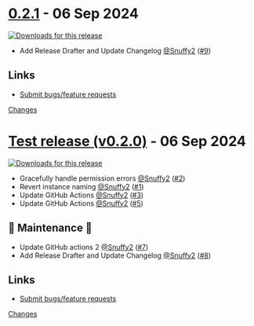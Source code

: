 <a name="0.2.1"></a>
# [0.2.1](https://github.com/Snuffy2/hass-opnsense/releases/tag/0.2.1) - 06 Sep 2024

[![Downloads for this release](https://img.shields.io/github/downloads/travisghansen/hass-opnsense/0.2.1/total.svg)](https://github.com/travisghansen/hass-opnsense/releases/0.2.1)
- Add Release Drafter and Update Changelog [@Snuffy2](https://github.com/Snuffy2) ([#9](https://github.com/Snuffy2/hass-opnsense/issues/9))
## Links
- [Submit bugs/feature requests](https://github.com/travisghansen/hass-opnsense/issues)


[Changes][0.2.1]


<a name="v0.2.0"></a>
# [Test release (v0.2.0)](https://github.com/Snuffy2/hass-opnsense/releases/tag/v0.2.0) - 06 Sep 2024

[![Downloads for this release](https://img.shields.io/github/downloads/travisghansen/hass-opnsense/0.1.0/total.svg)](https://github.com/travisghansen/hass-opnsense/releases/0.1.0)
- Gracefully handle permission errors [@Snuffy2](https://github.com/Snuffy2) ([#2](https://github.com/Snuffy2/hass-opnsense/issues/2))
- Revert instance naming [@Snuffy2](https://github.com/Snuffy2) ([#1](https://github.com/Snuffy2/hass-opnsense/issues/1))
- Update GitHub Actions [@Snuffy2](https://github.com/Snuffy2) ([#3](https://github.com/Snuffy2/hass-opnsense/issues/3))
- Update GitHub Actions [@Snuffy2](https://github.com/Snuffy2) ([#5](https://github.com/Snuffy2/hass-opnsense/issues/5))

## :wrench: Maintenance :wrench:

- Update GitHub actions 2 [@Snuffy2](https://github.com/Snuffy2) ([#7](https://github.com/Snuffy2/hass-opnsense/issues/7))
- Add Release Drafter and Update Changelog [@Snuffy2](https://github.com/Snuffy2) ([#8](https://github.com/Snuffy2/hass-opnsense/issues/8))
## Links
- [Submit bugs/feature requests](https://github.com/travisghansen/hass-opnsense/issues)


[Changes][v0.2.0]


[0.2.1]: https://github.com/Snuffy2/hass-opnsense/compare/v0.2.0...0.2.1
[v0.2.0]: https://github.com/Snuffy2/hass-opnsense/tree/v0.2.0

<!-- Generated by https://github.com/rhysd/changelog-from-release v3.7.2 -->
